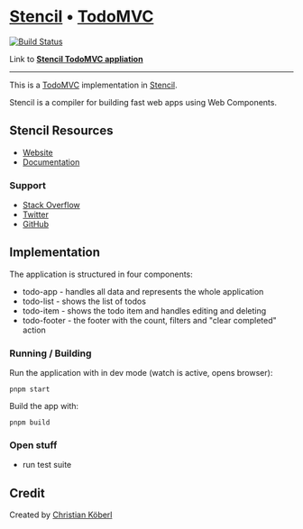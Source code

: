 # [Stencil](https://stenciljs.com) • [TodoMVC](http://todomvc.com)

[![Build Status](https://travis-ci.org/derkoe/stencil-todomvc.svg?branch=master)](https://travis-ci.org/derkoe/stencil-todomvc)

Link to **[Stencil TodoMVC appliation](https://derkoe.github.io/stencil-todomvc/)**

---

This is a [TodoMVC](http://todomvc.com) implementation in [Stencil](https://stenciljs.com).

Stencil is a compiler for building fast web apps using Web Components.

## Stencil Resources

- [Website](https://stenciljs.com)
- [Documentation](https://stenciljs.com/docs/intro)

### Support

- [Stack Overflow](http://stackoverflow.com/questions/tagged/stenciljs)
- [Twitter](http://twitter.com/stenciljs)
- [GitHub](https://github.com/ionic-team/stencil)

## Implementation

The application is structured in four components:

- todo-app - handles all data and represents the whole application
- todo-list - shows the list of todos
- todo-item - shows the todo item and handles editing and deleting
- todo-footer - the footer with the count, filters and "clear completed" action

### Running / Building

Run the application with in dev mode (watch is active, opens browser):

    pnpm start

Build the app with:

    pnpm build

### Open stuff

- run test suite

## Credit

Created by [Christian Köberl](https://derkoe.github.io)
